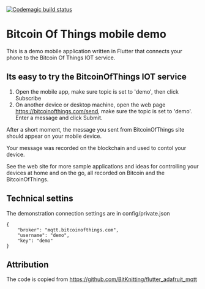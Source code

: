 [![Codemagic build status](https://api.codemagic.io/apps/5ddad9aaeda3b30d6aa2a615/5ddad9aaeda3b30d6aa2a614/status_badge.svg)](https://codemagic.io/apps/5ddad9aaeda3b30d6aa2a615/5ddad9aaeda3b30d6aa2a614/latest_build)

# Bitcoin Of Things mobile demo
  This is a demo mobile application written in Flutter that connects your phone to the Bitcoin Of Things IOT service.


## Its easy to try the BitcoinOfThings IOT service
  1) Open the mobile app, make sure topic is set to 'demo', then click Subscribe
  2) On another device or desktop machine, open the web page https://bitcoinofthings.com/send, make sure the topic is set to 'demo'. Enter a message and click Submit.
  
After a short moment, the message you sent from BitcoinOfThings site should appear on your mobile device.

Your message was recorded on the blockchain and used to contol your device.

See the web site for more sample applications and ideas for controlling your devices at home and on the go, all recorded on Bitcoin and the BitcoinOfThings.

## Technical settins
  The demonstration connection settings are in config/private.json
```
{
    "broker": "mqtt.bitcoinofthings.com",
    "username": "demo",
    "key": "demo"
}
```

## Attribution  
  The code is copied from https://github.com/BitKnitting/flutter_adafruit_mqtt

